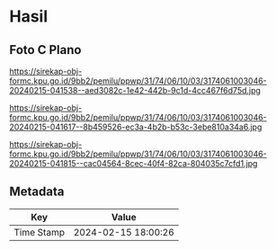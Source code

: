 # Hasil

## Foto C Plano

https://sirekap-obj-formc.kpu.go.id/9bb2/pemilu/ppwp/31/74/06/10/03/3174061003046-20240215-041538--aed3082c-1e42-442b-9c1d-4cc467f6d75d.jpg

https://sirekap-obj-formc.kpu.go.id/9bb2/pemilu/ppwp/31/74/06/10/03/3174061003046-20240215-041617--8b459526-ec3a-4b2b-b53c-3ebe810a34a6.jpg

https://sirekap-obj-formc.kpu.go.id/9bb2/pemilu/ppwp/31/74/06/10/03/3174061003046-20240215-041815--cac04564-8cec-40f4-82ca-804035c7cfd1.jpg


## Metadata

| Key        | Value               |
| ---------- | ------------------- |
| Time Stamp | 2024-02-15 18:00:26 |



